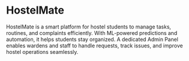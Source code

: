 # HostelMate
HostelMate is a smart platform for hostel students to manage tasks, routines, and complaints efficiently. With ML-powered predictions and automation, it helps students stay organized. A dedicated Admin Panel enables wardens and staff to handle requests, track issues, and improve hostel operations seamlessly.
